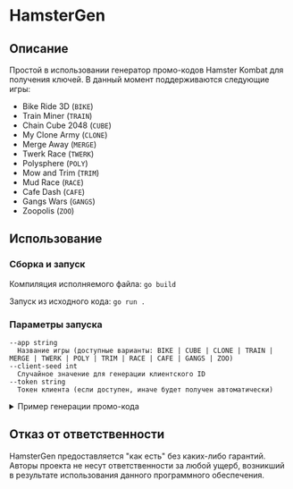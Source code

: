 # HamsterGen

## Описание

Простой в использовании генератор промо-кодов Hamster Kombat для получения ключей. В данный момент поддерживаются следующие игры:
- Bike Ride 3D (`BIKE`)
- Train Miner (`TRAIN`)
- Chain Cube 2048 (`CUBE`)
- My Clone Army (`CLONE`)
- Merge Away (`MERGE`)
- Twerk Race (`TWERK`)
- Polysphere (`POLY`)
- Mow and Trim (`TRIM`)
- Mud Race (`RACE`)
- Cafe Dash (`CAFE`)
- Gangs Wars (`GANGS`)
- Zoopolis (`ZOO`)

## Использование

### Сборка и запуск

Компиляция исполняемого файла: `go build`

Запуск из исходного кода: `go run .`

### Параметры запуска

```
--app string
  Название игры (доступные варианты: BIKE | CUBE | CLONE | TRAIN | MERGE | TWERK | POLY | TRIM | RACE | CAFE | GANGS | ZOO)
--client-seed int
  Случайное значение для генерации клиентского ID
--token string
  Токен клиента (если доступен, иначе будет получен автоматически)
```

<details>
  <summary>Пример генерации промо-кода</summary>
Чтобы сгенерировать код для игры BIKE без указания токена, выполните следующую команду:

`go run . -app BIKE -client-seed 177013`
</details>

## Отказ от ответственности

HamsterGen предоставляется "как есть" без каких-либо гарантий. Авторы проекта не несут ответственности за любой ущерб, возникший в результате использования данного программного обеспечения.